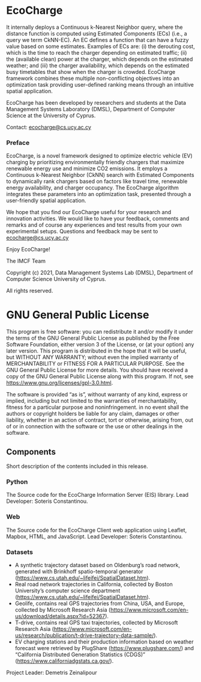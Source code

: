 # EcoCharge

It internally deploys a Continuous k-Nearest Neighbor query, where the distance function is computed using Estimated Components (ECs) (i.e., a query we term CkNN-EC). An EC defines a function that can have a fuzzy value based on some estimates. Examples of ECs are: (i) the derouting cost, which is the time to reach the charger depending on estimated traffic; (ii) the (available clean) power at the charger, which depends on the estimated weather; and (iii) the charger availability,
which depends on the estimated busy timetables that show when the charger is crowded. EcoCharge framework combines these multiple non-conflicting objectives into an
optimization task providing user-defined ranking means through an intuitive spatial application. 

EcoCharge has been developed by researchers and students at the Data Management Systems Laboratory (DMSL), Department of Computer Science at the University of Cyprus.

Contact: ecocharge@cs.ucy.ac.cy

### Preface
EcoCharge, is a novel framework designed to optimize electric vehicle (EV) charging by prioritizing environmentally friendly chargers that maximize renewable energy use and minimize CO2 emissions. It employs a Continuous k-Nearest Neighbor (CkNN) search with Estimated Components to dynamically rank chargers based on factors like travel time, renewable energy availability, and charger occupancy. The EcoCharge algorithm integrates these parameters into an optimization task, presented through a user-friendly spatial application. 

We hope that you find our EcoCharge useful for your research and innovation activities.  We would like to have your feedback, comments and remarks and of course any experiences and test results from your own experimental setups. Questions and feedback may be sent to ecocharge@cs.ucy.ac.cy

Enjoy EcoCharge!

The IMCF Team 

Copyright (c) 2021, Data Management Systems Lab (DMSL), Department of Computer Science
University of Cyprus.

All rights reserved.

# GNU General Public License

This program is free software: you can redistribute it and/or modify it under the terms of the GNU General Public License as published by the Free Software Foundation, either version 3 of the License, or (at your option) any later version. This program is distributed in the hope that it will be useful, but WITHOUT ANY WARRANTY; without even the implied warranty of MERCHANTABILITY or FITNESS FOR A PARTICULAR PURPOSE.  See the GNU General Public License for more details. You should have received a copy of the GNU General Public License along with this program.  If not, see https://www.gnu.org/licenses/gpl-3.0.html.

The software is provided “as is”, without warranty of any kind, express or implied, including but not limited to the warranties of merchantability, fitness for a particular purpose and noninfringement. in no event shall the authors or copyright holders be liable for any claim, damages or other liability, whether in an action of contract, tort or otherwise, arising from, out of or in connection with the software or the use or other dealings in the software.


## Components 

Short description of the contents included in this release.

### Python
The Source code for the EcoCharge Information Server (EIS) library. Lead Developer: Soteris Constantinou. 

### Web
The Source code for the EcoCharge Client web application using Leaflet, Mapbox, HTML, and JavaScript. Lead Developer: Soteris Constantinou. 

### Datasets
-  A synthetic trajectory dataset based on Oldenburg’s road network, generated with Brinkhoff spatio-temporal generator (https://www.cs.utah.edu/~lifeifei/SpatialDataset.htm).
-  Real road network trajectories in California, collected by Boston University’s computer science department (https://www.cs.utah.edu/~lifeifei/SpatialDataset.htm).
-  Geolife, contains real GPS trajectories from China, USA, and Europe, collected by Microsoft Research Asia (https://www.microsoft.com/en-us/download/details.aspx?id=52367).
-  T-drive, contains real GPS taxi trajectories, collected by Microsoft Research Asia (https://www.microsoft.com/en-us/research/publication/t-drive-trajectory-data-sample/).
-  EV charging stations and their production information based on weather forecast were retrieved by PlugShare (https://www.plugshare.com/) and “California Distributed Generation
Statistics (CDGS)” (https://www.californiadgstats.ca.gov/). 


Project Leader: Demetris Zeinalipour

